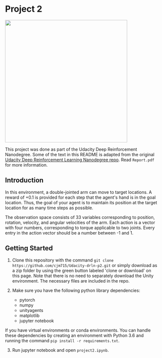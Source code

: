 # Project 2

<img src="trained_agent.gif" width="400">

This project was done as part of the Udacity Deep Reinforcement Nanodegree. Some of the text in this README is adapted from the original [Udacity Deep Reinforcement Learning Nanodegree repo](https://github.com/udacity/deep-reinforcement-learning). Read `Report.pdf` for more information.


## Introduction

In this environment, a double-jointed arm can move to target locations. A reward of +0.1 is provided for each step that the agent's hand is in the goal location. Thus, the goal of your agent is to maintain its position at the target location for as many time steps as possible.

The observation space consists of 33 variables corresponding to position, rotation, velocity, and angular velocities of the arm. Each action is a vector with four numbers, corresponding to torque applicable to two joints. Every entry in the action vector should be a number between -1 and 1.


## Getting Started


1. Clone this repository with the command `git clone https://github.com/cjm715/Udacity-drln-p2.git` or simply download as a zip folder by using the green button labeled 'clone or download' on this page. Note that there is no need to separately download the Unity environment. The necessary files are included in the repo.

2. Make sure you have the following python library dependencies:
    - pytorch
    - numpy
    - unityagents
    - matplotlib
    - jupyter notebook

If you have virtual environments or conda environments. You can handle these dependencies
by creating an environment with Python 3.6 and running the command `pip install -r requirements.txt`.

3. Run jupyter notebook and open `project2.ipynb`.
